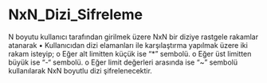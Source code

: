 # NxN_Dizi_Sifreleme

 N boyutu kullanıcı tarafından girilmek üzere NxN bir diziye rastgele rakamlar atanarak
• Kullanıcıdan dizi elamanları ile karşılaştırma yapılmak üzere iki rakam isteyip;
o Eğer alt limitten küçük ise “*” sembolü.
o Eğer üst limitten büyük ise “-“ sembolü.
o Eğer limit değerleri arasında ise “~” sembolü
kullanılarak NxN boyutlu dizi şifrelenecektir.
